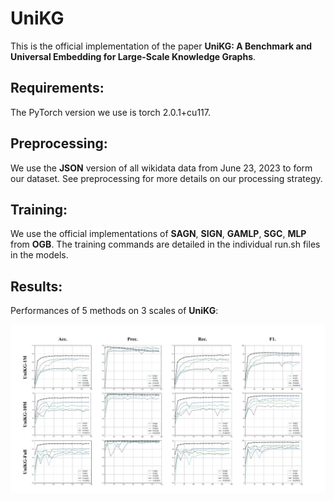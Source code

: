 # UniKG

This is the official implementation of the paper **UniKG: A Benchmark and Universal Embedding for Large-Scale Knowledge Graphs**.

## Requirements:

The PyTorch version we use is torch 2.0.1+cu117.


## Preprocessing:

We use the **JSON** version of all wikidata data from June 23, 2023 to form our dataset.
See preprocessing for more details on our processing strategy.

## Training:

We use the official implementations of **SAGN**, **SIGN**, **GAMLP**, **SGC**, **MLP** from **OGB**.
The training commands are detailed in the individual run.sh files in the models.

## Results:

Performances of 5 methods on 3 scales of **UniKG**:

![Alt](./performance_5methods_3datasets.png)
